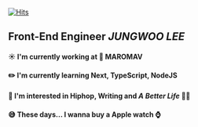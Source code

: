 [![Hits](https://hits.seeyoufarm.com/api/count/incr/badge.svg?url=https%3A%2F%2Fgithub.com%2Fleejw0803&count_bg=%2379C83D&title_bg=%23555555&icon=&icon_color=%23E7E7E7&title=hits&edge_flat=false)](https://hits.seeyoufarm.com)

## Front-End Engineer __*JUNGWOO LEE*__

#### ☀️  I'm currently working at __🏢  MAROMAV__ <br/>
#### ✏️  I'm currently learning __Next, TypeScript, NodeJS__ <br/>
#### 👀  I'm interested in Hiphop, Writing and __*A Better Life*__  💪🏼 <br/>
#### 😅  These days... I wanna buy a __Apple watch  ⌚️__ <br/>

